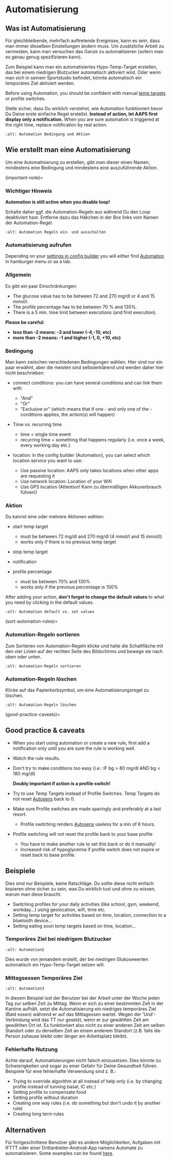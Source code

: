 # Automatisierung

## Was ist Automatisierung

Für gleichbleibende, mehrfach auftretende Ereignisse, kann es sein, dass man immer dieselben Einstellungen ändern muss. Um zusätzliche Arbeit zu vermeiden, kann man versuchen das Ganze zu automatisieren (sofern man es genau genug spezifizieren kann).

Zum Beispiel kann man ein automatisiertes Hypo-Temp-Target erstellen, das bei einem niedrigen Blutzucker automatisch aktiviert wird. Oder wenn man sich in seinem Sportstudio befindet, könnte automatisch ein temporäres Ziel aktiviert werden.

Before using Automation, you should be confident with manual [temp targets](./temptarget.html) or profile switches.

Stelle sicher, dass Du wirklich verstehst, wie Automation funktioniert bevor Du Deine erste einfache Regel erstellst. **Instead of action, let AAPS first display only a notification.** When you are sure automation is triggered at the right time, replace notification by real action.

```{image} ../images/Automation_ConditionAction_RC3.png
:alt: Automation Bedingung und Aktion
```

## Wie erstellt man eine Automatisierung

Um eine Automatisierung zu erstellen, gibt man dieser einen Namen, mindestens eine Bedingung und mindestens eine auszuführende Aktion.

(important-note)=
### Wichtiger Hinweis

**Automation is still active when you disable loop!**

Schalte daher ggf. die Automation-Regeln aus während Du den Loop deaktiviert hast. Entferne dazu das Häkchen in der Box links vom Namen der Automation-Regel.

```{image} ../images/Automation_ActivateDeactivate.png
:alt: Automation Regeln ein- und ausschalten
```

### Automatisierung aufrufen

Depending on your [settings in config builder](../Configuration/Config-Builder.md#tab-or-hamburger-menu) you will either find [Automation](../Configuration/Config-Builder#automation) in hamburger menu or as a tab.

### Allgemein

Es gibt ein paar Einschränkungen:

- The glucose value has to be between 72 and 270 mg/dl or 4 and 15 mmol/l.
- The profile percentage has to be between 70 % and 130%.
- There is a 5 min. time limit between executions (and first execution).

**Please be careful:**

- **less than -2 means: -3 and lower (-4,-10, etc)**
- **more than -2 means: -1 and higher (-1, 0, +10, etc)**

### Bedingung

Man kann zwischen verschiedenen Bedingungen wählen. Hier sind nur ein paar erwähnt, aber die meisten sind selbsterklärend und werden daher hier nicht beschrieben:

- connect conditions: you can have several conditions and can link them with

  - "And"
  - "Or"
  - "Exclusive or" (which means that if one - and only one of the - conditions applies, the action(s) will happen)

- Time vs. recurring time

  - time =  single time event
  - recurring time = something that happens regularly (i.e. once a week, every working day etc.)

- location: in the config builder (Automation), you can select which location service you want to use:

  - Use passive location: AAPS only takes locations when other apps are requesting it
  - Use network location: Location of your Wifi
  - Use GPS location (Attention! Kann zu übermäßigen Akkuverbrauch führen!)

### Aktion

Du kannst eine oder mehrere Aktionen wählen:

- start temp target

  - must be between 72 mg/dl and 270 mg/dl (4 mmol/l and 15 mmol/l)
  - works only if there is no previous temp target

- stop temp target

- notification

- profile percentage

  - must be between 70% and 130%
  - works only if the previous percentage is 100%

After adding your action, **don't forget to change the default values** to what you need by clicking in the default values.

```{image} ../images/Automation_Default_V2_5.png
:alt: Automation default vs. set values
```

(sort-automation-rules)=
### Automation-Regeln sortieren

Zum Sortieren von Automation-Regeln klicke und halte die Schaltfläche mit den vier Linien auf der rechten Seite des Bildschirms und bewege sie nach oben oder unten.

```{image} ../images/Automation_Sort.png
:alt: Automation-Regeln sortieren
```

### Automation-Regeln löschen

Klicke auf das Papierkorbsymbol, um eine Automatisierungsregel zu löschen.

```{image} ../images/Automation_Delete.png
:alt: Automation-Regeln löschen
```

(good-practice-caveats)=
## Good practice & caveats

- When you start using automation or create a new rule, first add a notification only until you are sure the rule is working well.

- Watch the rule results.

- Don't try to make conditions too easy (i.e.: IF bg > 80 mg/dl AND bg \< 180 mg/dl)

  **Doubly important if action is a profile switch!**

- Try to use Temp Targets instead of Profile Switches. Temp Targets do not reset [Autosens](../Usage/Open-APS-features.md#autosens) back to 0.

- Make sure Profile switches are made sparingly and preferably at a last resort.

  - Profile switching renders [Autosens](../Usage/Open-APS-features.md#autosens) useless for a min of 6 hours.

- Profile switching will not reset the profile back to your base profile

  - You have to make another rule to set this back or do it manually!
  - Increased risk of hypoglycemia if profile switch does not expire or reset back to base profile.

## Beispiele

Dies sind nur Beispiele, keine Ratschläge. Du sollte diese nicht einfach kopieren ohne sicher zu sein, was Du wirklich tust und ohne zu wissen, warum man diese braucht.

- Switching profiles for your daily activities (like school, gym, weekend, workday...) using geolocation, wifi, time etc.
- Setting temp target for activities based on time, location, connection to a bluetooth device...
- Setting eating soon temp targets based on time, location...

### Temporäres Ziel bei niedrigem Blutzucker

```{image} ../images/Automation2.png
:alt: Automation2
```

Dies wurde von jemandem erstellt, der bei niedrigen Glukosewerten automatisch ein Hypo-Temp-Target setzen will.

### Mittagsessen Temporäres Ziel

```{image} ../images/Automation3.png
:alt: Automation3
```

In diesem Beispiel isst der Benutzer bei der Arbeit unter der Woche jeden Tag zur selben Zeit zu Mittag. Wenn er sich zu einer bestimmten Zeit in der Kantine aufhält, setzt die Automatisierung ein niedriges temporäres Ziel (Bald essen) während er auf das Mittagessen wartet. Wegen der 'Und'-Verbindung wird das TT nur gesetzt, wenn er zur gewählten Zeit am gewählten Ort ist. Es funktioniert also nicht zu einer anderen Zeit am selben Standort oder zu derselben Zeit an einem anderem Standort (z.B. falls die Person zuhause bleibt oder länger am Arbeitsplatz bleibt).

### Fehlerhafte Nutzung

Achte darauf, Automatisierungen nicht falsch einzusetzen. Dies könnte zu Schwierigkeiten und sogar zu einer Gefahr für Deine Gesundheit führen. Beispiele für eine fehlerhafte Verwendung sind z. B.:

- Trying to override algorithm at all instead of help only (i.e. by changing profile instead of tunning basal, IC etc.)
- Setting profile to compensate food
- Setting profile without duration
- Creating one way rules (i.e. do something but don't undo it by another rule)
- Creating long term rules

## Alternativen

Für fortgeschrittene Benutzer gibt es andere Möglichkeiten, Aufgaben mit IFTTT oder einer Drittanbieter-Android-App namens Automate zu automatisieren. Some examples can be found [here](./automationwithapp.html).

